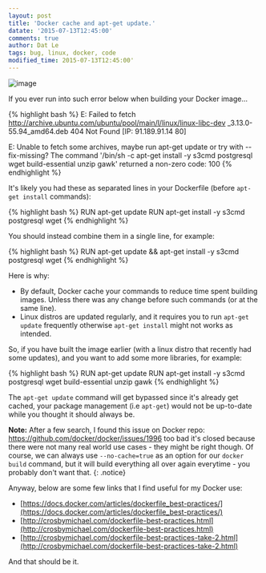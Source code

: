 ```yaml
---
layout: post
title: 'Docker cache and apt-get update.'
datate: '2015-07-13T12:45:00'
comments: true
author: Dat Le
tags: bug, linux, docker, code
modified_time: 2015-07-13T12:45:00'
---
```


![image](http://i.imgur.com/YyJFkvc.png)
<div></div>

If you ever run into such error below when building your Docker image...

{% highlight bash %}
E: Failed to fetch http://archive.ubuntu.com/ubuntu/pool/main/l/linux/linux-libc-dev
_3.13.0-55.94_amd64.deb  404  Not Found [IP: 91.189.91.14 80]

E: Unable to fetch some archives, maybe run apt-get update or try with --fix-missing?
The command '/bin/sh -c apt-get install -y s3cmd postgresql wget build-essential unzip gawk'
returned a non-zero code: 100
{% endhighlight %}

It's likely you had these as separated lines in your Dockerfile (before `apt-get install` commands):

{% highlight bash %}
RUN apt-get update
RUN apt-get install -y s3cmd postgresql wget
{% endhighlight %}

You should instead combine them in a single line, for example:

{% highlight bash %}
RUN apt-get update && apt-get install -y s3cmd postgresql wget
{% endhighlight %}

Here is why:

- By default, Docker cache your commands to reduce time spent building images. Unless there was any change before such commands (or at the same line).
- Linux distros are updated regularly, and it requires you to run `apt-get update` frequently otherwise `apt-get install` might not works as intended.

So, if you have built the image earlier (with a linux distro that recently had some updates), and you want to add some more libraries, for example:

{% highlight bash %}
RUN apt-get update
RUN apt-get install -y s3cmd postgresql wget build-essential unzip gawk
{% endhighlight %}

The `apt-get update` command will get bypassed since it's already get cached, your package management (i.e `apt-get`) would not be up-to-date while you thought it should always be.

**Note:** 
After a few search, I found this issue on Docker repo: https://github.com/docker/docker/issues/1996 too bad it's closed because there were not many real world use cases - they might be right though. Of course, we can always use `--no-cache=true` as an option for our `docker build` command, but it will build everything all over again everytime - you probably don't want that.
{: .notice}

<div></div>

Anyway, below are some few links that I find useful for my Docker use:

- [https://docs.docker.com/articles/dockerfile_best-practices/](https://docs.docker.com/articles/dockerfile_best-practices/)
- [http://crosbymichael.com/dockerfile-best-practices.html](http://crosbymichael.com/dockerfile-best-practices.html)
- [http://crosbymichael.com/dockerfile-best-practices-take-2.html](http://crosbymichael.com/dockerfile-best-practices-take-2.html)

And that should be it.